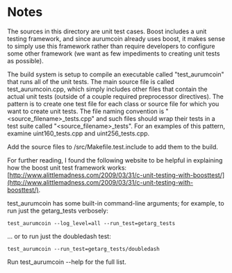 # Notes
The sources in this directory are unit test cases.  Boost includes a
unit testing framework, and since aurumcoin already uses boost, it makes
sense to simply use this framework rather than require developers to
configure some other framework (we want as few impediments to creating
unit tests as possible).

The build system is setup to compile an executable called "test_aurumcoin"
that runs all of the unit tests.  The main source file is called
test_aurumcoin.cpp, which simply includes other files that contain the
actual unit tests (outside of a couple required preprocessor
directives).  The pattern is to create one test file for each class or
source file for which you want to create unit tests.  The file naming
convention is "<source_filename>_tests.cpp" and such files should wrap
their tests in a test suite called "<source_filename>_tests".  For an
examples of this pattern, examine uint160_tests.cpp and
uint256_tests.cpp.

Add the source files to /src/Makefile.test.include to add them to the build.

For further reading, I found the following website to be helpful in
explaining how the boost unit test framework works:
[http://www.alittlemadness.com/2009/03/31/c-unit-testing-with-boosttest/](http://www.alittlemadness.com/2009/03/31/c-unit-testing-with-boosttest/).

test_aurumcoin has some built-in command-line arguments; for
example, to run just the getarg_tests verbosely:

    test_aurumcoin --log_level=all --run_test=getarg_tests

... or to run just the doubledash test:

    test_aurumcoin --run_test=getarg_tests/doubledash

Run  test_aurumcoin --help   for the full list.


